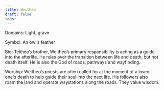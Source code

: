 ```yaml
---
title: Weitheo
draft: false
tags:
---
```

 
Domains: Light, grave

Symbol: An owl’s feather

Bio: Teitheo’s brother, Weitheo’s primary responsibility is acting as a guide into the afterlife. He rules over the transition between life and death, but not death itself. He is also the God of roads, pathways and wayfinding. 

Worship: Weitheo’s priests are often called for at the moment of a loved one's death to help guide their soul into the next life. His followers also roam the land and operate waystations along the roads. They value wisdom.